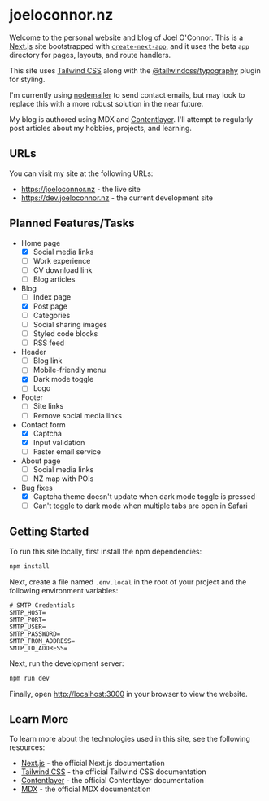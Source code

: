 # joeloconnor.nz

Welcome to the personal website and blog of Joel O'Connor. This is a [Next.js](https://nextjs.org/) site bootstrapped with [`create-next-app`](https://github.com/vercel/next.js/tree/canary/packages/create-next-app), and it uses the beta `app` directory for pages, layouts, and route handlers.

This site uses [Tailwind CSS](https://tailwindcss.com) along with the [@tailwindcss/typography](https://tailwindcss.com/docs/typography-plugin) plugin for styling.

I'm currently using [nodemailer](https://nodemailer.com) to send contact emails, but may look to replace this with a more robust solution in the near future.

My blog is authored using MDX and [Contentlayer](https://www.contentlayer.dev). I'll attempt to regularly post articles about my hobbies, projects, and learning.

## URLs

You can visit my site at the following URLs:

-   https://joeloconnor.nz - the live site
-   https://dev.joeloconnor.nz - the current development site

## Planned Features/Tasks

-   Home page
    -   [x] Social media links
    -   [ ] Work experience
    -   [ ] CV download link
    -   [ ] Blog articles
-   Blog
    -   [ ] Index page
    -   [x] Post page
    -   [ ] Categories
    -   [ ] Social sharing images
    -   [ ] Styled code blocks
    -   [ ] RSS feed
-   Header
    -   [ ] Blog link
    -   [ ] Mobile-friendly menu
    -   [x] Dark mode toggle
    -   [ ] Logo
-   Footer
    -   [ ] Site links
    -   [ ] Remove social media links
-   Contact form
    -   [x] Captcha
    -   [x] Input validation
    -   [ ] Faster email service
-   About page
    -   [ ] Social media links
    -   [ ] NZ map with POIs
-   Bug fixes
    -   [x] Captcha theme doesn't update when dark mode toggle is pressed
    -   [ ] Can't toggle to dark mode when multiple tabs are open in Safari

## Getting Started

To run this site locally, first install the npm dependencies:

```bash
npm install
```

Next, create a file named `.env.local` in the root of your project and the following environment variables:

```properties
# SMTP Credentials
SMTP_HOST=
SMTP_PORT=
SMTP_USER=
SMTP_PASSWORD=
SMTP_FROM_ADDRESS=
SMTP_TO_ADDRESS=
```

Next, run the development server:

```bash
npm run dev
```

Finally, open [http://localhost:3000](http://localhost:3000) in your browser to view the website.

## Learn More

To learn more about the technologies used in this site, see the following resources:

-   [Next.js](https://nextjs.org/docs) - the official Next.js documentation
-   [Tailwind CSS](https://tailwindcss.com/docs) - the official Tailwind CSS documentation
-   [Contentlayer](https://www.contentlayer.dev/docs) - the official Contentlayer documentation
-   [MDX](https://mdxjs.com/docs) - the official MDX documentation
